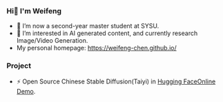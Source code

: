 <!--
<img align="right" src="https://github-readme-stats.vercel.app/api?username=Weifeng-Chen&show_icons=true&icon_color=CE1D2D&text_color=718096&bg_color=ffffff&hide_title=true" />
-->

### Hi👋 I'm Weifeng
- 🌱 I’m now a second-year master student at SYSU.
- 🔭 I’m interested in AI generated content, and currently research Image/Video Generation.
- My personal homepage: https://weifeng-chen.github.io/


### Project
- ⚡ Open Source Chinese Stable Diffusion(Taiyi) in [Hugging Face](https://huggingface.co/IDEA-CCNL/Taiyi-Stable-Diffusion-1B-Chinese-v0.1)[Online Demo](https://huggingface.co/spaces/IDEA-CCNL/Taiyi-Stable-Diffusion-Chinese).


<!--
**Weifeng-Chen/Weifeng-Chen** is a ✨ _special_ ✨ repository because its `README.md` (this file) appears on your GitHub profile.

Here are some ideas to get you started:

- 🔭 I’m currently working on ...
- 🌱 I’m currently learning ...
- 👯 I’m looking to collaborate on ...
- 🤔 I’m looking for help with ...
- 💬 Ask me about ...
- 📫 How to reach me: ...
- 😄 Pronouns: ...
- ⚡ Fun fact: ...
-->
